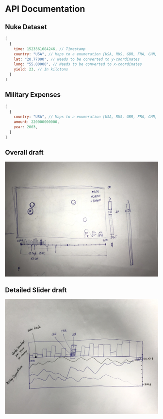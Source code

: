 # API Documentation

## Nuke Dataset

``` javascript
[
  {
    time: 1523361684246, // Timestamp
    country: "USA", // Maps to a enumeration [USA, RUS, GBR, FRA, CHN, IND, PAK, PRK] in iso country codes
    lat: "20.77000", // Needs to be converted to y-coordinates
    long: "55.00000", // Needs to be converted to x-coordinates
    yield: 23, // In kilotons
  }
]
```

## Military Expenses

``` javascript
[
  {
    country: "USA", // Maps to a enumeration [USA, RUS, GBR, FRA, CHN, IND, PAK, PRK] in iso country codes
    amount: 220000000000,
    year: 2003,
  }
]
```

## Overall draft

![](draft2.jpg)

## Detailed Slider draft

![](draft1.jpg)

